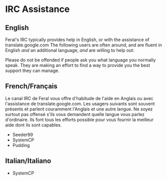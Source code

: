 # IRC Assistance

## English
Feral's IRC typically provides help in English, or with the assistance of translate.google.com
The following users are often around, and are fluent in English *and* an additional language, *and* are willing to help out:

Please do not be offended if people ask you what language you normally speak. They are making an effort to find a way to provide you the best support they can manage.


## French/Français  
Le canal IRC de Feral vous offre d'habitude de l'aide en Anglais ou avec l'assistance de translate.google.com. Les usagers suivants sont souvent présents et parlent couramment l'Anglais et une autre langue. 
Ne soyez surtout pas offensé s'ils vous demandent quelle langue vous parlez d'ordinaire. Ils font tous les efforts possible pour vous fournir la meilleur aide dont ils sont capables.

  * Seeder99
  * SystemCP
  * Pudding

## Italian/Italiano  
  * SystemCP
